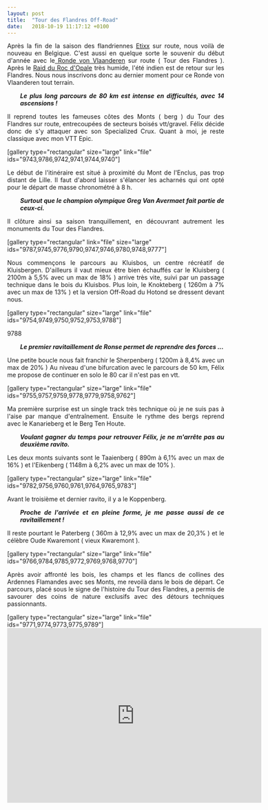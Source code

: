 ```yaml
---
layout: post
title:  "Tour des Flandres Off-Road"
date:   2018-10-19 11:17:12 +0100
---
```

<p style="text-align: justify;">Après la fin de la saison des flandriennes <a href="http://twomoulins.fr/primus-classic/">Etixx</a> sur route, nous voilà de nouveau en Belgique.
C'est aussi en quelque sorte le souvenir du début d'année avec le<a href="http://twomoulins.fr/tour-des-flandres/"> Ronde von Vlaanderen</a> sur route ( Tour des Flandres ).
Après le <a href="http://twomoulins.fr/raid-roc-dopale/">Raid du Roc d'Opale</a> très humide, l'été indien est de retour sur les Flandres.
Nous nous inscrivons donc au dernier moment pour ce Ronde von Vlaanderen tout terrain.</p>
<p style="text-align: justify; padding-left: 30px;"><em><strong>Le plus long parcours de 80 km est intense en difficultés, avec 14 ascensions !</strong></em></p>
<p style="text-align: justify;">Il reprend toutes les fameuses côtes des Monts ( berg ) du Tour des Flandres sur route, entrecoupées de secteurs boisés vtt/gravel.
Félix décide donc de s'y attaquer avec son Specialized Crux.
Quant à moi, je reste classique avec mon VTT Epic.</p>
[gallery type="rectangular" size="large" link="file" ids="9743,9786,9742,9741,9744,9740"]
<p style="text-align: justify;">Le début de l'itinéraire est situé à proximité du Mont de l'Enclus, pas trop distant de Lille.
Il faut d'abord laisser s'élancer les acharnés qui ont opté pour le départ de masse chronométré à 8 h.</p>
<p style="text-align: justify; padding-left: 30px;"><em><strong>Surtout que le champion olympique Greg Van Avermaet fait partie de ceux-ci.</strong></em></p>
<p style="text-align: justify;">Il clôture ainsi sa saison tranquillement, en découvrant autrement les monuments du Tour des Flandres.</p>
[gallery type="rectangular" link="file" size="large" ids="9787,9745,9776,9790,9747,9746,9780,9748,9777"]
<p style="text-align: justify;">Nous commençons le parcours au Kluisbos, un centre récréatif de Kluisbergen.
D'ailleurs il vaut mieux être bien échauffés car le Kluisberg ( 2100m à 5,5% avec un max de 18% ) arrive très vite, suivi par un passage technique dans le bois du Kluisbos.
Plus loin, le Knokteberg ( 1260m à 7% avec un max de 13% ) et la version Off-Road du Hotond se dressent devant nous.</p>
[gallery type="rectangular" size="large" link="file" ids="9754,9749,9750,9752,9753,9788"]


9788
<p style="text-align: justify; padding-left: 30px;"><em><strong>Le premier ravitaillement de Ronse permet de reprendre des forces ...</strong></em></p>
<p style="text-align: justify;">Une petite boucle nous fait franchir le Sherpenberg ( 1200m à 8,4% avec un max de 20% )
Au niveau d'une bifurcation avec le parcours de 50 km, Félix me propose de continuer en solo le 80 car il n'est pas en vtt.</p>
[gallery type="rectangular" size="large" link="file" ids="9755,9757,9759,9778,9779,9758,9762"]
<p style="text-align: justify;">Ma première surprise est un single track très technique où je ne suis pas à l'aise par manque d'entraînement.
Ensuite le rythme des bergs reprend avec le Kanarieberg et le Berg Ten Houte.</p>
<p style="text-align: justify; padding-left: 30px;"><em><strong>Voulant gagner du temps pour retrouver Félix, je ne m'arrête pas au deuxième ravito.</strong></em></p>
<p style="text-align: justify;">Les deux monts suivants sont le Taaienberg ( 890m à 6,1% avec un max de 16% ) et l'Eikenberg ( 1148m à 6,2% avec un max de 10% ).</p>
[gallery type="rectangular" size="large" link="file" ids="9782,9756,9760,9761,9764,9765,9783"]
<p style="text-align: justify;">Avant le troisième et dernier ravito, il y a le Koppenberg.</p>
<p style="text-align: justify; padding-left: 30px;"><em><strong>Proche de l'arrivée et en pleine forme, je me passe aussi de ce ravitaillement !</strong></em></p>
<p style="text-align: justify;">Il reste pourtant le Paterberg ( 360m à 12,9% avec un max de 20,3% ) et le célèbre Oude Kwaremont ( vieux Kwaremont ).</p>
[gallery type="rectangular" size="large" link="file" ids="9766,9784,9785,9772,9769,9768,9770"]
<p style="text-align: justify;">Après avoir affronté les bois, les champs et les flancs de collines des Ardennes Flamandes avec ses Monts, me revoilà dans le bois de départ.
Ce parcours, placé sous le signe de l'histoire du Tour des Flandres, a permis de savourer des coins de nature exclusifs avec des détours techniques passionnants.</p>
[gallery type="rectangular" size="large" link="file" ids="9771,9774,9773,9775,9789"]

<center><iframe src="https://www.strava.com/activities/1888366868/embed/610757aa358fecfbb369653a548af284780f775a" width="590" height="405" frameborder="0" scrolling="no" data-mce-fragment="1"></iframe> </center>